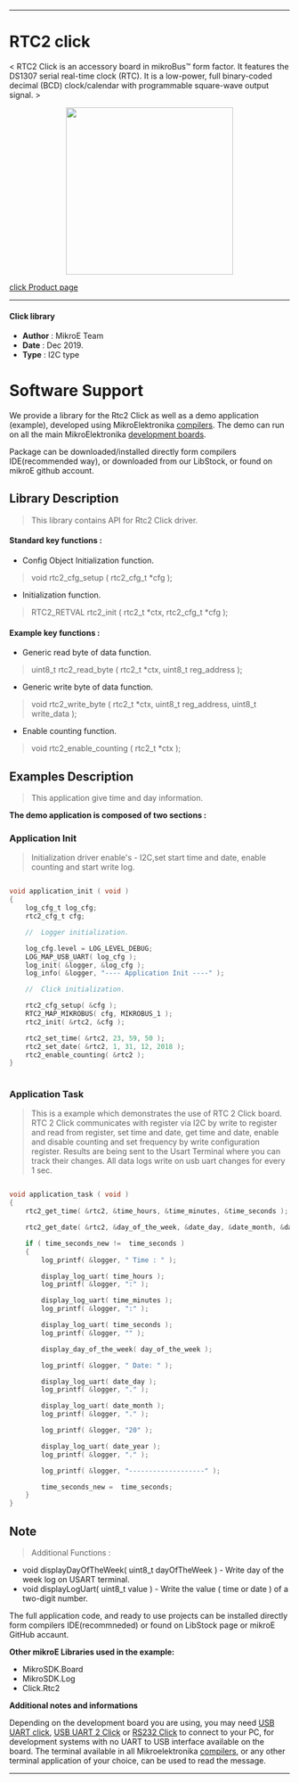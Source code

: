 
---
# RTC2 click

< RTC2 Click is an accessory board in mikroBus™ form factor. It features the DS1307 serial real-time clock (RTC). It is a low-power, full binary-coded decimal (BCD) clock/calendar with programmable square-wave output signal. >

<p align="center">
  <img src="https://download.mikroe.com/images/click_for_ide/rtc2_click.png" height=300px>
</p>


[click Product page](<https://www.mikroe.com/rtc-2-click>)

---


#### Click library 

- **Author**        : MikroE Team
- **Date**          : Dec 2019.
- **Type**          : I2C type


# Software Support

We provide a library for the Rtc2 Click 
as well as a demo application (example), developed using MikroElektronika 
[compilers](https://shop.mikroe.com/compilers). 
The demo can run on all the main MikroElektronika [development boards](https://shop.mikroe.com/development-boards).

Package can be downloaded/installed directly form compilers IDE(recommended way), or downloaded from our LibStock, or found on mikroE github account. 

## Library Description

> This library contains API for Rtc2 Click driver.

#### Standard key functions :

- Config Object Initialization function.
> void rtc2_cfg_setup ( rtc2_cfg_t *cfg ); 
 
- Initialization function.
> RTC2_RETVAL rtc2_init ( rtc2_t *ctx, rtc2_cfg_t *cfg );

#### Example key functions :

- Generic read byte of data function.
> uint8_t rtc2_read_byte ( rtc2_t *ctx, uint8_t reg_address );
 
- Generic write byte of data function.
> void rtc2_write_byte ( rtc2_t *ctx, uint8_t reg_address, uint8_t write_data );

- Enable counting function.
> void rtc2_enable_counting ( rtc2_t *ctx );

## Examples Description

> This application give time and day information. 

**The demo application is composed of two sections :**

### Application Init 

> Initialization driver enable's - I2C,set start time and date, enable counting and start write log.

```c

void application_init ( void )
{
    log_cfg_t log_cfg;
    rtc2_cfg_t cfg;

    //  Logger initialization.

    log_cfg.level = LOG_LEVEL_DEBUG;
    LOG_MAP_USB_UART( log_cfg );
    log_init( &logger, &log_cfg );
    log_info( &logger, "---- Application Init ----" );

    //  Click initialization.

    rtc2_cfg_setup( &cfg );
    RTC2_MAP_MIKROBUS( cfg, MIKROBUS_1 );
    rtc2_init( &rtc2, &cfg );

    rtc2_set_time( &rtc2, 23, 59, 50 );
    rtc2_set_date( &rtc2, 1, 31, 12, 2018 );
    rtc2_enable_counting( &rtc2 );
}
  
```

### Application Task

> This is a example which demonstrates the use of RTC 2 Click board.
    RTC 2 Click communicates with register via I2C by write to register and read from register,
    set time and date, get time and date, enable and disable counting
    and set frequency by write configuration register.
    Results are being sent to the Usart Terminal where you can track their changes.
    All data logs write on usb uart changes for every 1 sec.

```c

void application_task ( void )
{
    rtc2_get_time( &rtc2, &time_hours, &time_minutes, &time_seconds );

    rtc2_get_date( &rtc2, &day_of_the_week, &date_day, &date_month, &date_year );

    if ( time_seconds_new !=  time_seconds )
    {
        log_printf( &logger, " Time : " );

        display_log_uart( time_hours );
        log_printf( &logger, ":" );

        display_log_uart( time_minutes );
        log_printf( &logger, ":" );

        display_log_uart( time_seconds );
        log_printf( &logger, "" );

        display_day_of_the_week( day_of_the_week );

        log_printf( &logger, " Date: " );

        display_log_uart( date_day );
        log_printf( &logger, "." );

        display_log_uart( date_month );
        log_printf( &logger, "." );

        log_printf( &logger, "20" );

        display_log_uart( date_year );
        log_printf( &logger, "." );

        log_printf( &logger, "-------------------" );

        time_seconds_new =  time_seconds;
    }
}  

```

## Note

> Additional Functions :

 - void displayDayOfTheWeek( uint8_t dayOfTheWeek ) - Write day of the week log on USART terminal.
 - void displayLogUart( uint8_t value ) - Write the value ( time or date ) of a two-digit number.

The full application code, and ready to use projects can be  installed directly form compilers IDE(recommneded) or found on LibStock page or mikroE GitHub accaunt.

**Other mikroE Libraries used in the example:** 

- MikroSDK.Board
- MikroSDK.Log
- Click.Rtc2

**Additional notes and informations**

Depending on the development board you are using, you may need 
[USB UART click](https://shop.mikroe.com/usb-uart-click), 
[USB UART 2 Click](https://shop.mikroe.com/usb-uart-2-click) or 
[RS232 Click](https://shop.mikroe.com/rs232-click) to connect to your PC, for 
development systems with no UART to USB interface available on the board. The 
terminal available in all Mikroelektronika 
[compilers](https://shop.mikroe.com/compilers), or any other terminal application 
of your choice, can be used to read the message.



---
